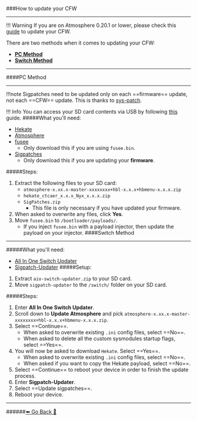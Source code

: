 ###How to update your CFW
***
!!! Warning If you are on Atmosphere 0.20.1 or lower, please check this [guide](https://rentry.org/MigrateToAtmosphere1_0_0) to update your CFW.

There are two methods when it comes to updating your CFW:
* [**PC Method**](https://rentry.org/UpdateCFW#pc-method)
* [**Switch Method**](https://rentry.org/UpdateCFW#switch-method)

***
####PC Method
***
!!!note Sigpatches need to be updated only on each ==firmware== update, not each ==CFW== update. This is thanks to [sys-patch](https://sigmapatches.su/sys-patch.zip).

!!! Info You can access your SD card contents via USB by following [this](https://rentry.org/SDCardViaUSB#hekate) guide.
#####What you'll need:
[]()
* [Hekate](https://github.com/CTCaer/hekate/releases/latest/)
* [Atmosphere](https://github.com/Atmosphere-NX/Atmosphere/releases/latest)
* [fusee](https://github.com/Atmosphere-NX/Atmosphere/releases/latest/download/fusee.bin)
	* Only download this if you are using `fusee.bin`.
* [Sigpatches](https://sigmapatches.su/sigpatches.zip)
	* Only download this if you are updating your **firmware**.


[]()

#####Steps:
1. Extract the following files to your SD card:
	* `atmosphere-x.xx.x-master-xxxxxxxx+hbl-x.x.x+hbmenu-x.x.x.zip`
	* `hekate_ctcaer_x.x.x_Nyx_x.x.x.zip`
	* `SigPatches.zip`
		* This file is only necessary if you have updated your firmware.
2. When asked to overwrite any files, click **Yes**.
3. Move `fusee.bin` to `/bootloader/payloads/`.
	* If you inject `fusee.bin` with a payload injector, then update the payload on your injector.
[]()
####Switch Method
***
#####What you'll need:
[]()
* [All In One Switch Updater](https://github.com/HamletDuFromage/AIO-switch-updater/releases/latest/)
* [Sigpatch-Updater](https://github.com/ITotalJustice/sigpatch-updater/releases/latest/download/sigpatch-updater.nro)
[]()
[]()
#####Setup:
1. Extract `aio-switch-updater.zip` to your SD card.
2. Move `sigpatch-updater` to the `/switch/` folder on your SD card.

#####Steps:
1. Enter **All In One Switch Updater**.
2. Scroll down to **Update Atmosphere** and pick `atmosphere-x.xx.x-master-xxxxxxxx+hbl-x.x.x+hbmenu-x.x.x.zip`.
3. Select ==Continue==.
	* When asked to overwrite existing `.ini` config files, select ==No==.
	* When asked to delete all the custom sysmodules startup flags, select ==Yes==.
4. You will now be asked to download `Hekate`. Select ==Yes==.
	* When asked to overwrite existing `.ini` config files, select ==No==.
	* When asked if you want to copy the Hekate payload, select ==No==.
5. Select ==Continue== to reboot your device in order to finish the update process.
6. Enter **Sigpatch-Updater**.
7. Select ==Update sigpatches==.
8. Reboot your device.


***
######[⬅️ Go Back 🦝](https://rentry.org/UpdateCFWAndFW)